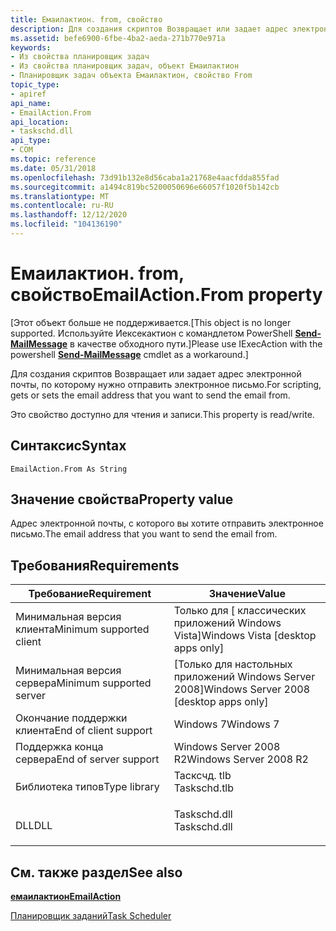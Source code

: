 ```yaml
---
title: Емаилактион. from, свойство
description: Для создания скриптов Возвращает или задает адрес электронной почты, по которому нужно отправить электронное письмо.
ms.assetid: befe6900-6fbe-4ba2-aeda-271b770e971a
keywords:
- Из свойства планировщик задач
- Из свойства планировщик задач, объект Емаилактион
- Планировщик задач объекта Емаилактион, свойство From
topic_type:
- apiref
api_name:
- EmailAction.From
api_location:
- taskschd.dll
api_type:
- COM
ms.topic: reference
ms.date: 05/31/2018
ms.openlocfilehash: 73d91b132e8d56caba1a21768e4aacfdda855fad
ms.sourcegitcommit: a1494c819bc5200050696e66057f1020f5b142cb
ms.translationtype: MT
ms.contentlocale: ru-RU
ms.lasthandoff: 12/12/2020
ms.locfileid: "104136190"
---
```

# <a name="emailactionfrom-property"></a><span data-ttu-id="3f47a-106">Емаилактион. from, свойство</span><span class="sxs-lookup"><span data-stu-id="3f47a-106">EmailAction.From property</span></span>

<span data-ttu-id="3f47a-107">\[Этот объект больше не поддерживается.</span><span class="sxs-lookup"><span data-stu-id="3f47a-107">\[This object is no longer supported.</span></span> <span data-ttu-id="3f47a-108">Используйте Иексекактион с командлетом PowerShell [**Send-MailMessage**](/powershell/module/microsoft.powershell.utility/send-mailmessage) в качестве обходного пути.\]</span><span class="sxs-lookup"><span data-stu-id="3f47a-108">Please use IExecAction with the powershell [**Send-MailMessage**](/powershell/module/microsoft.powershell.utility/send-mailmessage) cmdlet as a workaround.\]</span></span>

<span data-ttu-id="3f47a-109">Для создания скриптов Возвращает или задает адрес электронной почты, по которому нужно отправить электронное письмо.</span><span class="sxs-lookup"><span data-stu-id="3f47a-109">For scripting, gets or sets the email address that you want to send the email from.</span></span>

<span data-ttu-id="3f47a-110">Это свойство доступно для чтения и записи.</span><span class="sxs-lookup"><span data-stu-id="3f47a-110">This property is read/write.</span></span>

## <a name="syntax"></a><span data-ttu-id="3f47a-111">Синтаксис</span><span class="sxs-lookup"><span data-stu-id="3f47a-111">Syntax</span></span>


```VB
EmailAction.From As String
```



## <a name="property-value"></a><span data-ttu-id="3f47a-112">Значение свойства</span><span class="sxs-lookup"><span data-stu-id="3f47a-112">Property value</span></span>

<span data-ttu-id="3f47a-113">Адрес электронной почты, с которого вы хотите отправить электронное письмо.</span><span class="sxs-lookup"><span data-stu-id="3f47a-113">The email address that you want to send the email from.</span></span>

## <a name="requirements"></a><span data-ttu-id="3f47a-114">Требования</span><span class="sxs-lookup"><span data-stu-id="3f47a-114">Requirements</span></span>



| <span data-ttu-id="3f47a-115">Требование</span><span class="sxs-lookup"><span data-stu-id="3f47a-115">Requirement</span></span> | <span data-ttu-id="3f47a-116">Значение</span><span class="sxs-lookup"><span data-stu-id="3f47a-116">Value</span></span> |
|-------------------------------------|-----------------------------------------------------------------------------------------|
| <span data-ttu-id="3f47a-117">Минимальная версия клиента</span><span class="sxs-lookup"><span data-stu-id="3f47a-117">Minimum supported client</span></span><br/> | <span data-ttu-id="3f47a-118">Только для \[ классических приложений Windows Vista\]</span><span class="sxs-lookup"><span data-stu-id="3f47a-118">Windows Vista \[desktop apps only\]</span></span><br/>                                          |
| <span data-ttu-id="3f47a-119">Минимальная версия сервера</span><span class="sxs-lookup"><span data-stu-id="3f47a-119">Minimum supported server</span></span><br/> | <span data-ttu-id="3f47a-120">\[Только для настольных приложений Windows Server 2008\]</span><span class="sxs-lookup"><span data-stu-id="3f47a-120">Windows Server 2008 \[desktop apps only\]</span></span><br/>                                    |
| <span data-ttu-id="3f47a-121">Окончание поддержки клиента</span><span class="sxs-lookup"><span data-stu-id="3f47a-121">End of client support</span></span><br/>    | <span data-ttu-id="3f47a-122">Windows 7</span><span class="sxs-lookup"><span data-stu-id="3f47a-122">Windows 7</span></span><br/>                                                                    |
| <span data-ttu-id="3f47a-123">Поддержка конца сервера</span><span class="sxs-lookup"><span data-stu-id="3f47a-123">End of server support</span></span><br/>    | <span data-ttu-id="3f47a-124">Windows Server 2008 R2</span><span class="sxs-lookup"><span data-stu-id="3f47a-124">Windows Server 2008 R2</span></span><br/>                                                       |
| <span data-ttu-id="3f47a-125">Библиотека типов</span><span class="sxs-lookup"><span data-stu-id="3f47a-125">Type library</span></span><br/>             | <dl> <span data-ttu-id="3f47a-126"><dt>Тасксчд. tlb</dt></span><span class="sxs-lookup"><span data-stu-id="3f47a-126"><dt>Taskschd.tlb</dt></span></span> </dl> |
| <span data-ttu-id="3f47a-127">DLL</span><span class="sxs-lookup"><span data-stu-id="3f47a-127">DLL</span></span><br/>                      | <dl> <span data-ttu-id="3f47a-128"><dt>Taskschd.dll</dt></span><span class="sxs-lookup"><span data-stu-id="3f47a-128"><dt>Taskschd.dll</dt></span></span> </dl> |



## <a name="see-also"></a><span data-ttu-id="3f47a-129">См. также раздел</span><span class="sxs-lookup"><span data-stu-id="3f47a-129">See also</span></span>

<dl> <dt>

[<span data-ttu-id="3f47a-130">**емаилактион**</span><span class="sxs-lookup"><span data-stu-id="3f47a-130">**EmailAction**</span></span>](emailaction.md)
</dt> <dt>

[<span data-ttu-id="3f47a-131">Планировщик заданий</span><span class="sxs-lookup"><span data-stu-id="3f47a-131">Task Scheduler</span></span>](task-scheduler-start-page.md)
</dt> </dl>

 

